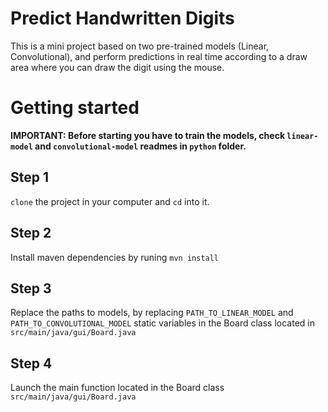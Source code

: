 # Predict Handwritten Digits

This is a mini project based on two pre-trained models (Linear, Convolutional), and perform predictions in real time according to a draw area where you can draw the digit using the mouse.

# Getting started

**IMPORTANT: Before starting you have to train the models, check `linear-model` and `convolutional-model` readmes in `python` folder.**

## Step 1

`clone` the project in your computer and `cd` into it.

## Step 2

Install maven dependencies by runing `mvn install`

## Step 3

Replace the paths to models, by replacing `PATH_TO_LINEAR_MODEL` and `PATH_TO_CONVOLUTIONAL_MODEL` static variables in the Board class located in `src/main/java/gui/Board.java`

## Step 4

Launch the main function located in the Board class `src/main/java/gui/Board.java`
